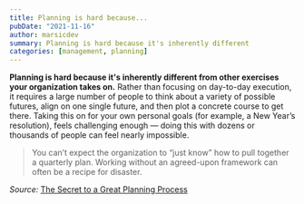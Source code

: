 ```yaml
---
title: Planning is hard because...
pubDate: "2021-11-16"
author: marsicdev
summary: Planning is hard because it's inherently different
categories: [management, planning]
---
```


**Planning is hard because it's inherently different from other exercises your organization takes on.** Rather than focusing on day-to-day execution, it requires a large number of people to think about a variety of possible futures, align on one single future, and then plot a concrete course to get there. Taking this on for your own personal goals (for example, a New Year’s resolution), feels challenging enough — doing this with dozens or thousands of people can feel nearly impossible.

> You can’t expect the organization to “just know” how to pull together a quarterly plan. Working without an agreed-upon framework can often be a recipe for disaster.

_Source:_ [The Secret to a Great Planning Process](https://review.firstround.com/the-secret-to-a-great-planning-process-lessons-from-airbnb-and-eventbrite)

